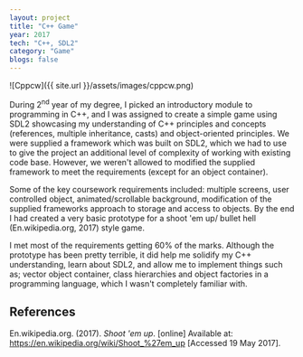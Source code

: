 ```yaml
---
layout: project
title: "C++ Game"
year: 2017
tech: "C++, SDL2"
category: "Game"
blogs: false
---
```


![Cppcw]({{ site.url }}/assets/images/cppcw.png)

During 2<sup>nd</sup> year of my degree, I picked an introductory module to programming in C++, and I was assigned to create a simple 
game using SDL2 showcasing my understanding of C++ principles and concepts (references, multiple inheritance, casts) and object-oriented 
principles. We were supplied a framework which was built on SDL2, which we had to use to give the project an additional level of complexity of working with existing code base. However, we weren't allowed to modified the supplied framework to meet the requirements (except for an object container).

Some of the key coursework requirements included: multiple screens, user controlled object, animated/scrollable background, modification of the supplied frameworks approach to storage and access to objects. By the end I had created a very basic prototype for a shoot 'em up/
bullet hell (En.wikipedia.org, 2017) style game.

I met most of the requirements getting 60% of the marks. Although the prototype has been pretty terrible, it did help me solidify my C++
understanding, learn about SDL2, and allow me to implement things such as; vector object container, class hierarchies and object 
factories in a programming language, which I wasn't completely familiar with.

## References

En.wikipedia.org. (2017). _Shoot 'em up_. [online] Available at: https://en.wikipedia.org/wiki/Shoot_%27em_up [Accessed 19 May 2017].
